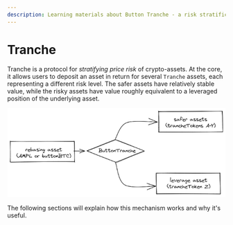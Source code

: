 ```yaml
---
description: Learning materials about Button Tranche - a risk stratification protocol
---
```


# Tranche

Tranche is a protocol for _stratifying price risk_ of crypto-assets. At the core, it allows users to deposit an asset in return for several `Tranche` assets, each representing a different risk level. The safer assets have relatively stable value, while the risky assets have value roughly equivalent to a leveraged position of the underlying asset.&#x20;





![ButtonTranche stratifies crypto-assets into new assets representing different risk levels](../../.gitbook/assets/image.png)



The following sections will explain how this mechanism works and why it's useful.&#x20;

